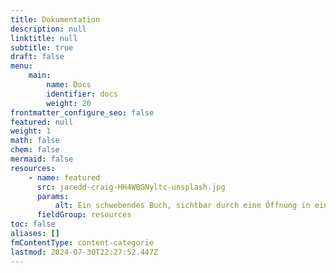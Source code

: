 ```yaml
---
title: Dokumentation
description: null
linktitle: null
subtitle: true
draft: false
menu:
    main:
        name: Docs
        identifier: docs
        weight: 20
frontmatter_configure_seo: false
featured: null
weight: 1
math: false
chem: false
mermaid: false
resources:
    - name: featured
      src: jaredd-craig-HH4WBGNyltc-unsplash.jpg
      params:
          alt: Ein schwebendes Buch, sichtbar durch eine Öffnung in einer Wand aus Büchern
      fieldGroup: resources
toc: false
aliases: []
fmContentType: content-categorie
lastmod: 2024-07-30T22:27:52.447Z
---
```

